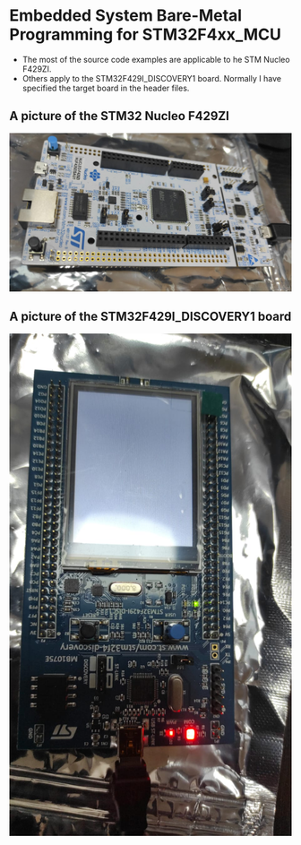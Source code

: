 # Embedded System Bare-Metal Programming for STM32F4xx_MCU

* The most of the source code examples are applicable to  he STM Nucleo F429ZI. 
* Others apply to the STM32F429I_DISCOVERY1 board. Normally I have specified the target board in the header files. 

## A picture of the STM32 Nucleo F429ZI
![STM32 Nucleo 144 Development Board](STM32_Nucleo_144.jpg)

## A picture of the  STM32F429I_DISCOVERY1 board 
![STM32F429I_DISCOVERY1 Discovery Board](STM32F429I_DISCOVERY1.jpg)
